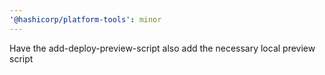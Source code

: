 ```yaml
---
'@hashicorp/platform-tools': minor
---
```


Have the add-deploy-preview-script also add the necessary local preview script
